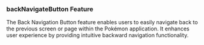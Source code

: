### backNavigateButton Feature

The Back Navigation Button feature enables users to easily navigate back to the previous screen or page within the Pokémon application. It enhances user experience by providing intuitive backward navigation functionality.
